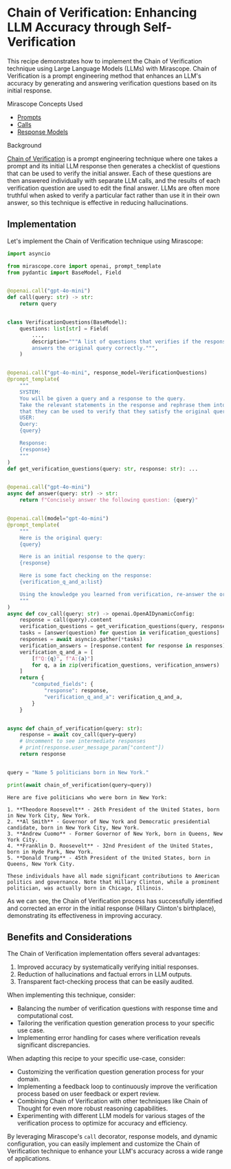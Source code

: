 # Chain of Verification: Enhancing LLM Accuracy through Self-Verification

This recipe demonstrates how to implement the Chain of Verification technique using Large Language Models (LLMs) with Mirascope. Chain of Verification is a prompt engineering method that enhances an LLM's accuracy by generating and answering verification questions based on its initial response.

<div class="admonition tip">
<p class="admonition-title">Mirascope Concepts Used</p>
<ul>
<li><a href="../../../../learn/prompts/">Prompts</a></li>
<li><a href="../../../../learn/calls/">Calls</a></li>
<li><a href="../../../../learn/response_models/">Response Models</a></li>
</ul>
</div>

<div class="admonition note">
<p class="admonition-title">Background</p>
<p>
<a href="https://arxiv.org/pdf/2309.11495">Chain of Verification</a> is a prompt engineering technique where one takes a prompt and its initial LLM response then generates a checklist of questions that can be used to verify the initial answer. Each of these questions are then answered individually with separate LLM calls, and the results of each verification question are used to edit the final answer. LLMs are often more truthful when asked to verify a particular fact rather than use it in their own answer, so this technique is effective in reducing hallucinations.
</p>
</div>


## Implementation

Let's implement the Chain of Verification technique using Mirascope:







```python
import asyncio

from mirascope.core import openai, prompt_template
from pydantic import BaseModel, Field


@openai.call("gpt-4o-mini")
def call(query: str) -> str:
    return query


class VerificationQuestions(BaseModel):
    questions: list[str] = Field(
        ...,
        description="""A list of questions that verifies if the response
        answers the original query correctly.""",
    )


@openai.call("gpt-4o-mini", response_model=VerificationQuestions)
@prompt_template(
    """
    SYSTEM:
    You will be given a query and a response to the query.
    Take the relevant statements in the response and rephrase them into questions so
    that they can be used to verify that they satisfy the original query.
    USER:
    Query:
    {query}

    Response:
    {response}
    """
)
def get_verification_questions(query: str, response: str): ...


@openai.call("gpt-4o-mini")
async def answer(query: str) -> str:
    return f"Concisely answer the following question: {query}"


@openai.call(model="gpt-4o-mini")
@prompt_template(
    """
    Here is the original query:
    {query}

    Here is an initial response to the query:
    {response}

    Here is some fact checking on the response:
    {verification_q_and_a:list}

    Using the knowledge you learned from verification, re-answer the original query.
    """
)
async def cov_call(query: str) -> openai.OpenAIDynamicConfig:
    response = call(query).content
    verification_questions = get_verification_questions(query, response).questions
    tasks = [answer(question) for question in verification_questions]
    responses = await asyncio.gather(*tasks)
    verification_answers = [response.content for response in responses]
    verification_q_and_a = [
        [f"Q:{q}", f"A:{a}"]
        for q, a in zip(verification_questions, verification_answers)
    ]
    return {
        "computed_fields": {
            "response": response,
            "verification_q_and_a": verification_q_and_a,
        }
    }


async def chain_of_verification(query: str):
    response = await cov_call(query=query)
    # Uncomment to see intermediate responses
    # print(response.user_message_param["content"])
    return response


query = "Name 5 politicians born in New York."

print(await chain_of_verification(query=query))
```

    Here are five politicians who were born in New York:
    
    1. **Theodore Roosevelt** - 26th President of the United States, born in New York City, New York.
    2. **Al Smith** - Governor of New York and Democratic presidential candidate, born in New York City, New York.
    3. **Andrew Cuomo** - Former Governor of New York, born in Queens, New York City.
    4. **Franklin D. Roosevelt** - 32nd President of the United States, born in Hyde Park, New York.
    5. **Donald Trump** - 45th President of the United States, born in Queens, New York City.
    
    These individuals have all made significant contributions to American politics and governance. Note that Hillary Clinton, while a prominent politician, was actually born in Chicago, Illinois.


As we can see, the Chain of Verification process has successfully identified and corrected an error in the initial response (Hillary Clinton's birthplace), demonstrating its effectiveness in improving accuracy.

## Benefits and Considerations

The Chain of Verification implementation offers several advantages:

1. Improved accuracy by systematically verifying initial responses.
2. Reduction of hallucinations and factual errors in LLM outputs.
3. Transparent fact-checking process that can be easily audited.

When implementing this technique, consider:

- Balancing the number of verification questions with response time and computational cost.
- Tailoring the verification question generation process to your specific use case.
- Implementing error handling for cases where verification reveals significant discrepancies.

When adapting this recipe to your specific use-case, consider:

- Customizing the verification question generation process for your domain.
- Implementing a feedback loop to continuously improve the verification process based on user feedback or expert review.
- Combining Chain of Verification with other techniques like Chain of Thought for even more robust reasoning capabilities.
- Experimenting with different LLM models for various stages of the verification process to optimize for accuracy and efficiency.

By leveraging Mirascope's `call` decorator, response models, and dynamic configuration, you can easily implement and customize the Chain of Verification technique to enhance your LLM's accuracy across a wide range of applications.

